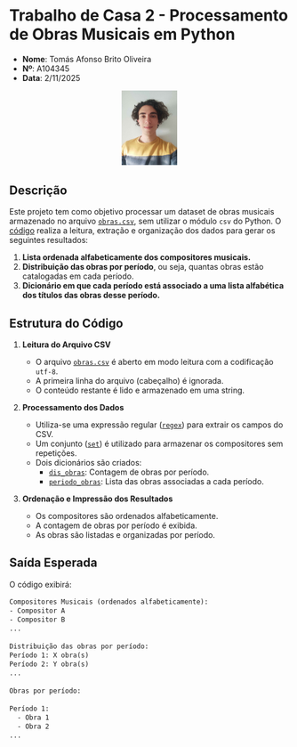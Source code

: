 # Trabalho de Casa 2 - Processamento de Obras Musicais em Python

- **Nome**: Tomás Afonso Brito Oliveira  
- **Nº**: A104345  
- **Data**: 2/11/2025

<p align="center">
  <img src="../foto.jpg" alt="Foto do aluno" style="width: 20%;">
</p>

## Descrição
Este projeto tem como objetivo processar um dataset de obras musicais armazenado no arquivo [`obras.csv`](./obras.csv), sem utilizar o módulo `csv` do Python. O [código](./tpc2.py) realiza a leitura, extração e organização dos dados para gerar os seguintes resultados:

1. **Lista ordenada alfabeticamente dos compositores musicais.**
2. **Distribuição das obras por período**, ou seja, quantas obras estão catalogadas em cada período.
3. **Dicionário em que cada período está associado a uma lista alfabética dos títulos das obras desse período.**

## Estrutura do Código
1. **Leitura do Arquivo CSV**
   - O arquivo [`obras.csv`](./obras.csv) é aberto em modo leitura com a codificação `utf-8`.
   - A primeira linha do arquivo (cabeçalho) é ignorada.
   - O conteúdo restante é lido e armazenado em uma string.

2. **Processamento dos Dados**
   - Utiliza-se uma expressão regular ([`regex`](./tpc2.py)) para extrair os campos do CSV.
   - Um conjunto ([`set`](./tpc2.py)) é utilizado para armazenar os compositores sem repetições.
   - Dois dicionários são criados:
     - [`dis_obras`](./tpc2.py): Contagem de obras por período.
     - [`periodo_obras`](./tpc2.py): Lista das obras associadas a cada período.

3. **Ordenação e Impressão dos Resultados**
   - Os compositores são ordenados alfabeticamente.
   - A contagem de obras por período é exibida.
   - As obras são listadas e organizadas por período.

## Saída Esperada
O código exibirá:

```
Compositores Musicais (ordenados alfabeticamente):
- Compositor A
- Compositor B
...

Distribuição das obras por período:
Período 1: X obra(s)
Período 2: Y obra(s)
...

Obras por período:

Período 1:
  - Obra 1
  - Obra 2
...
```

